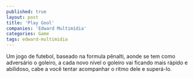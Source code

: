 ```yaml
---
published: true
layout: post
title: 'Play Gool'
companies: 'Edward Multimídia'
categories: Game
tags: edward-multimidia
---
```

Um jogo de futebol, baseado na formula p&ecirc;nalti, aonde se tem como advers&aacute;rio o goleiro, a cada novo n&iacute;vel o goleiro vai ficando mais r&aacute;pido e abilidoso, cabe a voc&ecirc; tentar acompanhar o ritmo dele e super&aacute;-lo.